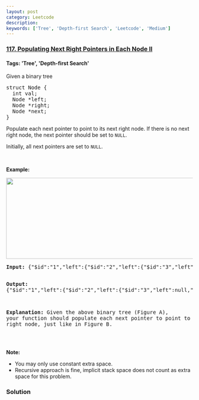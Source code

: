 ```yaml
---
layout: post
category: Leetcode
description: 
keywords: ['Tree', 'Depth-first Search', 'Leetcode', 'Medium']
---
```

### [117. Populating Next Right Pointers in Each Node II](https://leetcode.com/problems/populating-next-right-pointers-in-each-node-ii)

#### Tags: 'Tree', 'Depth-first Search'

<div class="content__u3I1 question-content__JfgR"><div><p>Given a binary tree</p>
<pre>struct Node {
  int val;
  Node *left;
  Node *right;
  Node *next;
}
</pre>
<p>Populate each next pointer to point to its next right node. If there is no next right node, the next pointer should be set to <code>NULL</code>.</p>
<p>Initially, all next pointers are set to <code>NULL</code>.</p>
<p> </p>
<p><strong>Example:</strong></p>
<p><img alt="" src="https://assets.leetcode.com/uploads/2019/02/15/117_sample.png" style="width: 640px; height: 218px;"/></p>
<pre><strong>Input: </strong><span>{"$id":"1","left":{"$id":"2","left":{"$id":"3","left":null,"next":null,"right":null,"val":4},"next":null,"right":{"$id":"4","left":null,"next":null,"right":null,"val":5},"val":2},"next":null,"right":{"$id":"5","left":null,"next":null,"right":{"$id":"6","left":null,"next":null,"right":null,"val":7},"val":3},"val":1}</span>

<strong>Output: </strong><span>{"$id":"1","left":{"$id":"2","left":{"$id":"3","left":null,"next":{"$id":"4","left":null,"next":{"$id":"5","left":null,"next":null,"right":null,"val":7},"right":null,"val":5},"right":null,"val":4},"next":{"$id":"6","left":null,"next":null,"right":{"$ref":"5"},"val":3},"right":{"$ref":"4"},"val":2},"next":null,"right":{"$ref":"6"},"val":1}</span>

<strong>Explanation: </strong>Given the above binary tree (Figure A), your function should populate each next pointer to point to its next right node, just like in Figure B.
</pre>
<p> </p>
<p><strong>Note:</strong></p>
<ul>
<li>You may only use constant extra space.</li>
<li>Recursive approach is fine, implicit stack space does not count as extra space for this problem.</li>
</ul></div></div>

### Solution
